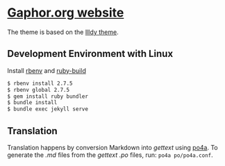 # [Gaphor.org website](https://gaphor.org)



The theme is based on the [Illdy theme](https://colorlib.com/illdy/).


## Development Environment with Linux

Install [rbenv](https://github.com/rbenv/rbenv) and [ruby-build](https://github.com/rbenv/ruby-build)

```sh
$ rbenv install 2.7.5
$ rbenv global 2.7.5
$ gem install ruby bundler
$ bundle install
$ bundle exec jekyll serve
```

## Translation

Translation happens by conversion Markdown into _gettext_ using
[po4a](https://po4a.org). To generate the _.md_ files from the _gettext .po_
files, run: `po4a po/po4a.conf`.

